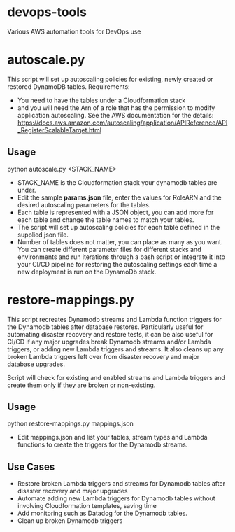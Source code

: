 # devops-tools
Various AWS automation tools for DevOps use

# autoscale.py

This script will set up autoscaling policies for existing, newly created or restored DynamoDB tables. 
Requirements:
* You need to have the tables under a Cloudformation stack 
* and you will need the Arn of a role that has the permission to modify application  autoscaling. See the AWS documentation for the details: https://docs.aws.amazon.com/autoscaling/application/APIReference/API_RegisterScalableTarget.html

## Usage 

python autoscale.py <STACK_NAME>

* STACK_NAME is the Cloudformation stack your dynamodb tables are under.
* Edit the sample **params.json** file, enter the values for RoleARN and the desired autoscaling parameters for the tables. 
* Each table is represented with a JSON object, you can add more for each table and change the table names to match your tables.
* The script will set up autoscaling policies for each table defined in the supplied json file.
* Number of tables does not matter, you can place as many as you want. You can create different parameter files for different stacks and environments and run iterations through a bash script or integrate it into your CI/CD pipeline for restoring the autoscaling settings each time a new deployment is run on the DynamoDb stack.


# restore-mappings.py

This script recreates Dynamodb streams and Lambda function triggers for the Dynamodb tables after database restores. Particularly useful for automating disaster recovery and restore tests, it can be also useful for CI/CD if any major upgrades break Dynamodb streams and/or Lambda triggers, or adding new Lambda triggers and streams. It also cleans up any broken Lambda triggers left over from disaster recovery and major database upgrades.

Script will check for existing and enabled streams and Lambda triggers and create them only if they are broken or non-existing.


## Usage 

python restore-mappings.py mappings.json

* Edit mappings.json and list your tables, stream types and Lambda functions to create the triggers for the Dynamodb streams.

## Use Cases

* Restore broken Lambda triggers and streams for Dynamodb tables after disaster recovery and major upgrades
* Automate adding new Lambda triggers for Dynamodb tables without involving Cloudformation templates, saving time
* Add monitoring such as Datadog for the Dynamodb tables.
* Clean up broken Dynamodb triggers 
